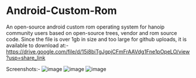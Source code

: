 # Android-Custom-Rom
An open-source android custom rom operating system for hanoip community users based on open-source trees, vendor and rom source code.
Since the file is over 1gb in size and too large for github uploads, it is available to download at:- https://drive.google.com/file/d/15i8biTgJgpjCFmFrAAVdg1Fne1pOpeLO/view?usp=share_link

Screenshots:-
![image](https://user-images.githubusercontent.com/106162400/227227971-fcf067ed-b84e-4bf6-bc3f-f1f87bd95638.png)
![image](https://user-images.githubusercontent.com/106162400/227228681-fc2c8645-750a-407e-be45-5f766f1dd817.png)
![image](https://user-images.githubusercontent.com/106162400/227228735-db05692a-36c1-4282-ac3d-6cb867915d47.png)


